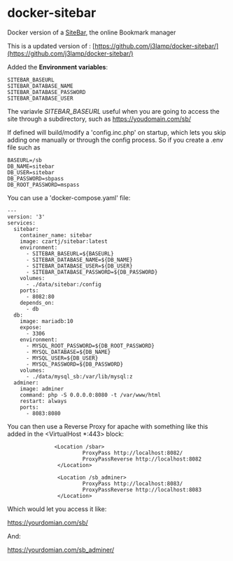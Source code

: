 # docker-sitebar
Docker version of a  [SiteBar](http://sitebar.org), the online Bookmark manager

This is a updated version of : [https://github.com/j3lamp/docker-sitebar/](https://github.com/j3lamp/docker-sitebar/)

Added the **Environment variables**:

    SITEBAR_BASEURL
    SITEBAR_DATABASE_NAME
    SITEBAR_DATABASE_PASSWORD
    SITEBAR_DATABASE_USER

The variavle *SITEBAR_BASEURL* useful when you are going to access the site through a subdirectory, such as https://youdomain.com/sb/

If defined will build/modify a 'config.inc.php' on startup,  which lets you skip adding one manually or through the config process.
So if you create a .env file such as
```
BASEURL=/sb
DB_NAME=sitebar
DB_USER=sitebar
DB_PASSWORD=sbpass
DB_ROOT_PASSWORD=mspass
```
You can use a 'docker-compose.yaml' file:
```
---
version: '3'
services:
  sitebar:
    container_name: sitebar
    image: czartj/sitebar:latest
    environment:
      - SITEBAR_BASEURL=${BASEURL}
      - SITEBAR_DATABASE_NAME=${DB_NAME}
      - SITEBAR_DATABASE_USER=${DB_USER}
      - SITEBAR_DATABASE_PASSWORD=${DB_PASSWORD}
    volumes:
      - ./data/sitebar:/config
    ports:
      - 8082:80
    depends_on:
      - db
  db:
    image: mariadb:10
    expose:
      - 3306
    environment:
      - MYSQL_ROOT_PASSWORD=${DB_ROOT_PASSWORD}
      - MYSQL_DATABASE=${DB_NAME}
      - MYSQL_USER=${DB_USER}
      - MYSQL_PASSWORD=${DB_PASSWORD}
    volumes:
      - ./data/mysql_sb:/var/lib/mysql:z
  adminer:
    image: adminer
    command: php -S 0.0.0.0:8080 -t /var/www/html
    restart: always
    ports:
      - 8083:8080
```

You can then use a Reverse Proxy for apache with something like this added in the \<VirtualHost *:443> block:

```
               <Location /sbar>
                        ProxyPass http://localhost:8082/
                        ProxyPassReverse http://localhost:8082
                </Location>

                <Location /sb_adminer>
                        ProxyPass http://localhost:8083/
                        ProxyPassReverse http://localhost:8083
                </Location>
```

Which would let you access it like:

 https://yourdomian.com/sb/

And:

https://yourdomian.com/sb_adminer/
